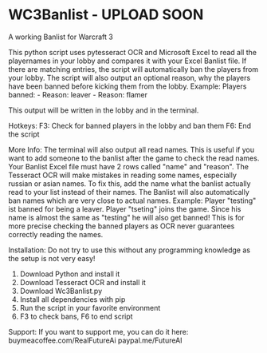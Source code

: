 # WC3Banlist - UPLOAD SOON
A working Banlist for Warcraft 3

This python script uses pytesseract OCR and Microsoft Excel to read all the playernames in your lobby and compares it with your Excel Banlist file.
If there are matching entries, the script will automatically ban the players from your lobby. The script will also output an optional reason, why the players have been banned before kicking them from the lobby. Example:
Players banned:
<name> - Reason: leaver
<name2> - Reason: flamer

This output will be written in the lobby and in the terminal.

Hotkeys:
F3: Check for banned players in the lobby and ban them
F6: End the script

More Info:
The terminal will also output all read names. This is useful if you want to add someone to the banlist after the game to check the read names.
Your Banlist Excel file must have 2 rows called "name" and "reason".
The Tesseract OCR will make mistakes in reading some names, especially russian or asian names. To fix this, add the name what the banlist actually read to your list instead of their names.
The Banlist will also automatically ban names which are very close to actual names. 
Example: 
Player "testing" ist banned for being a leaver.
Player "tseting" joins the game.
Since his name is almost the same as "testing" he will also get banned!
This is for more precise checking the banned players as OCR never guarantees correctly reading the names.

Installation:
Do not try to use this without any programming knowledge as the setup is not very easy!

1. Download Python and install it
2. Download Tesseract OCR and install it
3. Download Wc3Banlist.py
4. Install all dependencies with pip
5. Run the script in your favorite environment
6. F3 to check bans, F6 to end script

Support:
If you want to support me, you can do it here:
buymeacoffee.com/RealFutureAi
paypal.me/FutureAI
